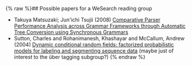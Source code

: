 {% raw %}## Possible papers for a WeSearch reading group

- Takuya Matsuzaki; Jun'ichi Tsujii (2008) [Comparative Parser
Performance Analysis across Grammar Frameworks through Automatic
Tree Conversion using Synchronous
Grammars](http://aclweb.org/anthology-new/C/C08/C08-1069.pdf)
- Sutton, Charles and Rohanimanesh, Khashayar and McCallum,
Andrew (2004) [Dynamic conditional random fields: factorized
probabilistic models for labeling and segmenting sequence
data](http://doi.acm.org/10.1145/1015330.1015422) (maybe just of
interest to the über tagging subgroup?)
<update date omitted for speed>{% endraw %}